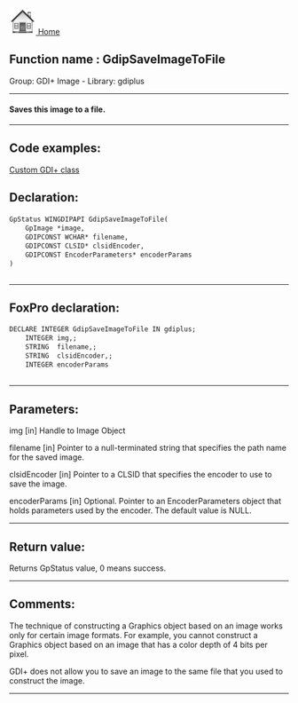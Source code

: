 [<img src="../../images/home.png"> Home ](https://github.com/VFPX/Win32API)  

## Function name : GdipSaveImageToFile
Group: GDI+ Image - Library: gdiplus    
***  


#### Saves this image to a file.
***  


## Code examples:
[Custom GDI+ class](../../samples/sample_450.md)  

## Declaration:
```foxpro  
GpStatus WINGDIPAPI GdipSaveImageToFile(
	GpImage *image,
	GDIPCONST WCHAR* filename,
	GDIPCONST CLSID* clsidEncoder,
	GDIPCONST EncoderParameters* encoderParams
)
  
```  
***  


## FoxPro declaration:
```foxpro  
DECLARE INTEGER GdipSaveImageToFile IN gdiplus;
	INTEGER img,;
	STRING  filename,;
	STRING  clsidEncoder,;
	INTEGER encoderParams
  
```  
***  


## Parameters:
img
[in] Handle to Image Object

filename
[in] Pointer to a null-terminated string that specifies the path name for the saved image. 

clsidEncoder
[in] Pointer to a CLSID that specifies the encoder to use to save the image. 

encoderParams
[in] Optional. Pointer to an EncoderParameters object that holds parameters used by the encoder. The default value is NULL.   
***  


## Return value:
Returns GpStatus value, 0 means success.  
***  


## Comments:
The technique of constructing a Graphics object based on an image works only for certain image formats. For example, you cannot construct a Graphics object based on an image that has a color depth of 4 bits per pixel.  
  
GDI+ does not allow you to save an image to the same file that you used to construct the image.   
  
***  

